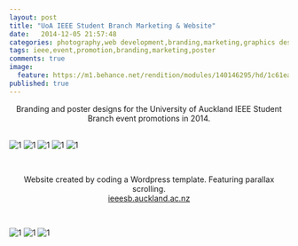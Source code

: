 ```yaml
---
layout: post
title: "UoA IEEE Student Branch Marketing & Website"
date:   2014-12-05 21:57:48
categories: photography,web development,branding,marketing,graphics design
tags: ieee,event,promotion,branding,marketing,poster
comments: true
image:
  feature: https://m1.behance.net/rendition/modules/140146295/hd/1c61eaec84c213fbaf82940e0151d54c.jpg
published: true
---
```



<center>Branding and poster designs for the University of Auckland IEEE Student Branch event promotions in 2014. </center><br/>

![1](https://m1.behance.net/rendition/modules/140146285/hd/8799fc1b1c06a98ec0e2621ab3405939.jpg)
![1](https://m1.behance.net/rendition/modules/140146287/hd/10944c94c1b620541b6f3e468f14042e.jpg)
![1](https://m1.behance.net/rendition/modules/140146289/hd/1c09dc11b0562a099235f60b5522d322.jpg)
![1](https://m1.behance.net/rendition/modules/140146291/hd/0828531bfe0e8666341cd1ea141ccb8a.jpg)
![1](https://m1.behance.net/rendition/modules/140146293/hd/3f21de03a8f4e28fba9a4894bed822b4.jpg)

<br/><center>Website created by coding a Wordpress template. Featuring parallax scrolling.<br>
<a href="http://ieeesb.auckland.ac.nz">ieeesb.auckland.ac.nz</a>
</center><br/>

![1](https://m1.behance.net/rendition/modules/140146295/hd/1c61eaec84c213fbaf82940e0151d54c.jpg)
![1](https://m1.behance.net/rendition/modules/140146297/hd/5ccd47d3caae0ead0b747f157a599ac8.jpg)
![1](https://m1.behance.net/rendition/modules/140146299/hd/7e5ba77acfe14e55cd0d8a96432b32b6.jpg)
